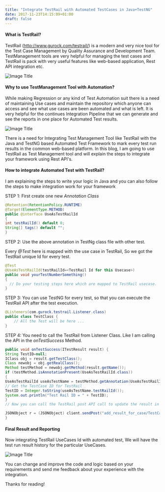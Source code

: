 ```yaml
---
title: "Integrate TestRail with Automated TestCases in Java+TestNG"
date: 2017-11-23T14:15:09+01:00
draft: false
---
```


#### What is TestRail?
TestRail (http://www.gurock.com/testrail/) is a modern and very nice tool for the Test Case Management by Quality Assurance and Development Team.
TestManagement tools are very helpful for managing the test cases and TestRail is pack with very useful features like web-based application, Rest API integration etc.

![Image Title](https://pgaria.github.io/realAutomation/img/testRail/TestRailReport.png)

#### Why to use TestManagement Tool with Automation?
While making Regression or any kind of Test Automation suit there is a need of maintaining Use cases and maintain the repository which anyone can access and see what use cases are been automated and what is left. It is very helpful for the continues Integration Pipeline that we can generate and see the reports in one place for Automated Test results.

![Image Title](https://pgaria.github.io/realAutomation/img/testRail/TestCaseResult.png)

There is a need for Integrating Test Management Tool like TestRail with the Java and TestNG based Automated Test Framework to mark every test run results in the common web-based platform.
In this blog, I am going to use TestRail as Test Management tool and will explain the steps to integrate your framework using Rest API's.

#### How to integrate Automated Test with TestRail?
I am explaining the steps to write your logic in Java and you can also follow the steps to make integration work for your framework

STEP 1: First create one new *Annotation Class* 
```java
@Retention(RetentionPolicy.RUNTIME)
@Target(ElementType.METHOD)
public @interface UseAsTestRailId
{
int testRailId() default 0;
String[] tags() default "";
}
```
STEP 2: Use the above annotation in TestNg class file with other test.

Every *@Test* here is mapped with the use case in TestRail, So we got the TestRail unique Id for every test.
```java
@Test
@UseAsTestRailId(testRailId=<TestRail Id for this Usecase>)
public void yourTestNumberSomething()
{
  // Do your testing steps here which are mapped to TestRail usecase.
}
```
STEP 3: You can use TestNG for every test, so that you can execute the TestRail API after the test execution.
```java
@Listeners(com.gurock.testrail.Listener.class)
public class TestClass {
    // All the Test will be here ...
}
```
STEP 4: You need to call the TestRail from Listener Class. Like I am calling the API in the *onTestSuccess* Method.
```java
public void onTestSuccess(ITestResult result) {
String TestID=null;
IClass obj = result.getTestClass();
Class newobj = obj.getRealClass();
Method testMethod = newobj.getMethod(result.getName());
if (testMethod.isAnnotationPresent(UseAsTestRailId.class)) 
{
UseAsTestRailId useAsTestName = testMethod.getAnnotation(UseAsTestRailId.class);
// Get the TestCase ID for TestRail
TestID = Integer.toString(useAsTestName.testRailId());
System.out.println("Test Rail ID = " + TestID);
}
// Now you can call the TestRail post API call to update the result in TestRail database based on the TestRun Id and TestCase Id.

JSONObject r = (JSONObject) client.sendPost("add_result_for_case/TestCaseID/TestRunID", data);
}
```
#### Final Result and Reporting
Now integrating TestRail UseCases Id with automated test, We will have the test run result history for the particular UseCases.

![Image Title](https://pgaria.github.io/realAutomation/img/testRail/TestRailUseCaseReport.png)  

You can change and improve the code and logic based on your requirements and send me feedback about your experience with the integration.

Thanks for reading!
